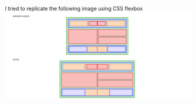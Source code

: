 ﻿I tried to replicate the following image using CSS flexbox 
![flexbox-layout](./2022-04-12_16-33.png?raw=true "Flexbox Layout")
